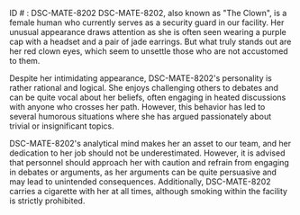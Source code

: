 ID # : DSC-MATE-8202
DSC-MATE-8202, also known as "The Clown", is a female human who currently serves as a security guard in our facility. Her unusual appearance draws attention as she is often seen wearing a purple cap with a headset and a pair of jade earrings. But what truly stands out are her red clown eyes, which seem to unsettle those who are not accustomed to them.

Despite her intimidating appearance, DSC-MATE-8202's personality is rather rational and logical. She enjoys challenging others to debates and can be quite vocal about her beliefs, often engaging in heated discussions with anyone who crosses her path. However, this behavior has led to several humorous situations where she has argued passionately about trivial or insignificant topics.

DSC-MATE-8202's analytical mind makes her an asset to our team, and her dedication to her job should not be underestimated. However, it is advised that personnel should approach her with caution and refrain from engaging in debates or arguments, as her arguments can be quite persuasive and may lead to unintended consequences. Additionally, DSC-MATE-8202 carries a cigarette with her at all times, although smoking within the facility is strictly prohibited.